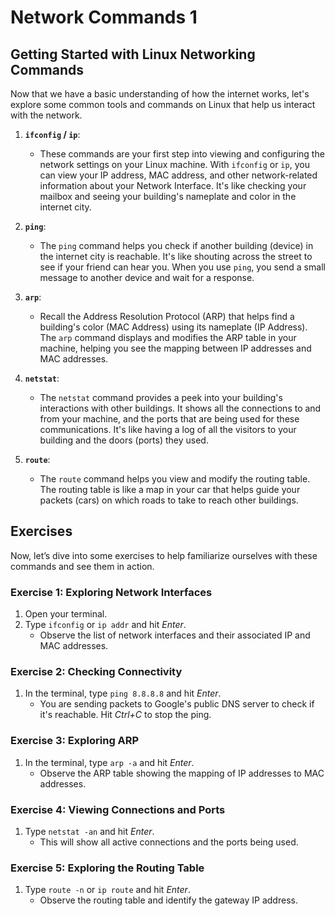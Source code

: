 # Network Commands 1

## Getting Started with Linux Networking Commands

Now that we have a basic understanding of how the internet works, let's explore some common tools and commands on Linux that help us interact with the network.

1. **`ifconfig` / `ip`**:
   - These commands are your first step into viewing and configuring the network settings on your Linux machine. With `ifconfig` or `ip`, you can view your IP address, MAC address, and other network-related information about your Network Interface. It's like checking your mailbox and seeing your building's nameplate and color in the internet city.

2. **`ping`**:
   - The `ping` command helps you check if another building (device) in the internet city is reachable. It's like shouting across the street to see if your friend can hear you. When you use `ping`, you send a small message to another device and wait for a response.

3. **`arp`**:
   - Recall the Address Resolution Protocol (ARP) that helps find a building's color (MAC Address) using its nameplate (IP Address). The `arp` command displays and modifies the ARP table in your machine, helping you see the mapping between IP addresses and MAC addresses.

4. **`netstat`**:
   - The `netstat` command provides a peek into your building's interactions with other buildings. It shows all the connections to and from your machine, and the ports that are being used for these communications. It's like having a log of all the visitors to your building and the doors (ports) they used.

5. **`route`**:
   - The `route` command helps you view and modify the routing table. The routing table is like a map in your car that helps guide your packets (cars) on which roads to take to reach other buildings.

## Exercises

Now, let’s dive into some exercises to help familiarize ourselves with these commands and see them in action.

### Exercise 1: Exploring Network Interfaces

1. Open your terminal.
2. Type `ifconfig` or `ip addr` and hit *Enter*.
   - Observe the list of network interfaces and their associated IP and MAC addresses.
   
### Exercise 2: Checking Connectivity

1. In the terminal, type `ping 8.8.8.8` and hit *Enter*.
   - You are sending packets to Google's public DNS server to check if it's reachable. Hit *Ctrl+C* to stop the ping.
   
### Exercise 3: Exploring ARP

1. In the terminal, type `arp -a` and hit *Enter*.
   - Observe the ARP table showing the mapping of IP addresses to MAC addresses.

### Exercise 4: Viewing Connections and Ports

1. Type `netstat -an` and hit *Enter*.
   - This will show all active connections and the ports being used.

### Exercise 5: Exploring the Routing Table

1. Type `route -n` or `ip route` and hit *Enter*.
   - Observe the routing table and identify the gateway IP address.

